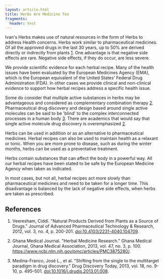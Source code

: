 ```yaml
---
layout: article.html
title: Herbs Are Medicine Too
fragments:
  header: test
---
```

Ivan's Herbs makes use of natural resources in the form of Herbs to address Health concerns. Herbs work similar to pharmaceutical medicines. Of all the approved drugs in the last 30 years, up to 50% are derived directly or indirectly from plants [1](https://www.ncbi.nlm.nih.gov/pmc/articles/PMC3560124/). One advantage is that negative side effects are rare. Negative side effects, if they do occur, are less severe.

We provide scientific evidence for each herbal recipe. Many of the health issues have been evaluated by the European Medicines Agency (EMA), which is the European equivalent of the United States' Federal Drug Administration (FDA). In other cases we provide clinical and non-clinical evidence to support how herbal recipes address a specific health issue.

Some do consider that multiple active substances in herbs may be advantageous and considered as complementary combination therapy [2](https://www.ncbi.nlm.nih.gov/pmc/articles/PMC3875280/). Pharmaceutical drug discovery and design based around single active molecules can be said to be 'blind' to the complex interconnected processes in a human body [3](https://www.ncbi.nlm.nih.gov/pmc/articles/PMC3642214/). There are academics that would say that single active molecule drug discovery is overemphasized [2](https://www.ncbi.nlm.nih.gov/pmc/articles/PMC3875280/).

Herbs can be used in addition or as an alternative to pharmaceutical medicines. Herbal recipes can also be used to maintain health as a relaxant or tonic. When you are more prone to disease, such as during the winter months, herbs can be used as a preventative treatment.

Herbs contain substances that can affect the body in a powerful way. All our herbal recipes have been stated to be safe by the European Medicine Agency when taken as indicated.

In most cases, but not all, herbal recipes act more slowly than pharmaceutical medicines and need to be taken for a longer time. This disadvantage is balanced by the lack of negative side effects, when herbs are taken as prescribed.

## References

1. Veeresham, Ciddi. "Natural Products Derived from Plants as a Source of Drugs." Journal of Advanced Pharmaceutical Technology & Research, 2012, vol. 3, no. 4, p. 200-201. [doi:10.4103/2231-4040.104709](https://www.ncbi.nlm.nih.gov/pmc/articles/PMC3560124/).

1. Ghana Medical Journal. "Herbal Medicine Research." Ghana Medical Journal, Ghana Medical Association, 2013, vol. 47, no. 3, p. 100. https://www.ncbi.nlm.nih.gov/pmc/articles/PMC3875280/.

1. Medina-Franco, José L., et al. "Shifting from the single to the multitarget paradigm in drug discovery." Drug Discovery Today, 2013, vol. 18, no. 9-10, p. 495–501. [doi:10.1016/j.drudis.2013.01.008](https://www.ncbi.nlm.nih.gov/pmc/articles/PMC3642214/).

